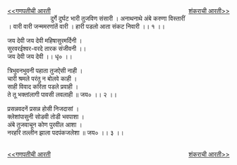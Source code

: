 <a href="/ganapati-aaratyaa/गणपतीची%20आरती.html" style="float: left;"><<गणपतीची आरती</a> <a href="/ganapati-aaratyaa/शंकराची%20आरती.html" style="float: right;">शंकराची आरती>></a>  

<br />
दुर्गे दुर्घट भारी तुजविण संसारी ।  
अनाथनाथे अंबे करुणा विस्तारीं ।  
वारी वारी जन्ममरणांतें   वारी ।  
हारी पडलो आता संकट निवारी ।। १ ।।  
  
जय देवी जय देवी महिषासुरमर्दिनी ।  
सुरवरईश्वर-वरदे तारक संजीवनी ।।  
जय देवी जय देवी ।। धृ० ।।  
  
त्रिभुवनभुवनी पहाता तुजऐसी नाही ।  
चारी श्रमले परंतु न बोलवे काही ।  
साही विवाद करिता पडले प्रवाही ।  
ते तू भक्तांलागी पावसी लवलाही ॥ जय० ।। २ ।।  
  
प्रसन्नवदनें प्रसन्न होसी निजदासां ।  
क्लेशांपासुनी सोडवी तोडी भवपाशा ।  
अंबे तुजवाचून कोण पुरवील आशा ।  
नरहरि तल्लीन झाला पदपंकजलेशा ॥ जय० ।। ३ ।।

<br />
<a href="/ganapati-aaratyaa/गणपतीची%20आरती.html" style="float: left;"><<गणपतीची आरती</a> <a href="/ganapati-aaratyaa/शंकराची%20आरती.html" style="float: right;">शंकराची आरती>></a>
